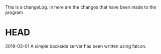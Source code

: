 This is a changeLog. In here are the changes that have been made to the program

# HEAD
2018-03-01
    A simple backside server has been written using falcon.
